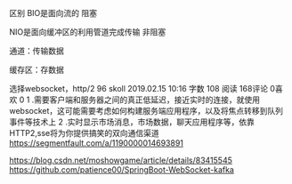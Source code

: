 

区别
BIO是面向流的
阻塞


NIO是面向缓冲区的利用管道完成传输
非阻塞


通道：传输数据

缓存区：存数据




选择websocket，http/2
96  skoll 
2019.02.15 10:16 字数 108 阅读 168评论 0喜欢 0
1 .需要客户端和服务器之间的真正低延迟，接近实时的连接，就使用websocket，这可能需要考虑如何构建服务端应用程序，以及将焦点转移到队列事件等技术上
2 .实时显示市场消息，市场数据，聊天应用程序等，依靠HTTP2,sse将为你提供搞笑的双向通信渠道
https://segmentfault.com/a/1190000014693891

https://blog.csdn.net/moshowgame/article/details/83415545
https://github.com/patience00/SpringBoot-WebSocket-kafka
